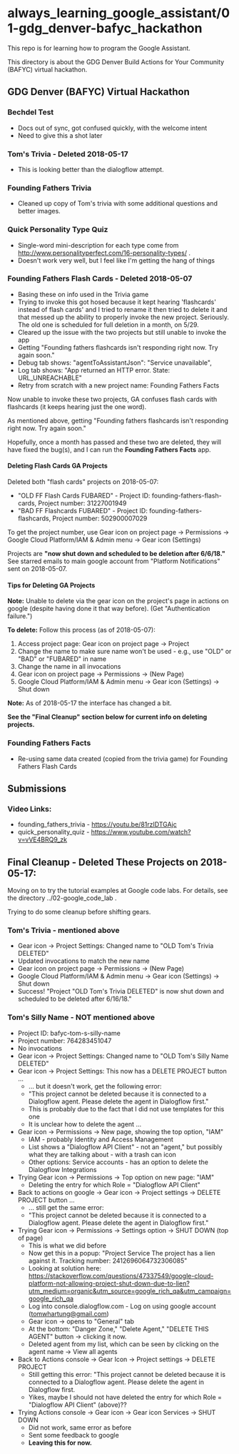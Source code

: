 # always_learning_google_assistant/01-gdg_denver-bafyc_hackathon

This repo is for learning how to program the Google Assistant.

This directory is about the GDG Denver Build Actions for Your Community (BAFYC) virtual hackathon.

## GDG Denver (BAFYC) Virtual Hackathon

### Bechdel Test

- Docs out of sync, got confused quickly, with the welcome intent
- Need to give this a shot later

### Tom's Trivia - **Deleted 2018-05-17**

- This is looking better than the dialogflow attempt.

### Founding Fathers Trivia

- Cleaned up copy of Tom's trivia with some additional questions and better images.

### Quick Personality Type Quiz

- Single-word mini-description for each type come from http://www.personalityperfect.com/16-personality-types/ .
- Doesn't work very well, but I feel like I'm getting the hang of things

### Founding Fathers Flash Cards - **Deleted 2018-05-07**

- Basing these on info used in the Trivia game
- Trying to invoke this got hosed because it kept hearing 'flashcards' instead of flash cards' and I tried to rename it
  then tried to delete it and that messed up the ability to properly invoke the new project.  Seriously.
  The old one is scheduled for full deletion in a month, on 5/29.
- Cleared up the issue with the two projects but still unable to invoke the app
- Getting "Founding fathers flashcards isn't responding right now. Try again soon."
- Debug tab shows: "agentToAssistantJson": "Service unavailable",
- Log tab shows: "App returned an HTTP error. State: URL_UNREACHABLE"
- Retry from scratch with a new project name: Founding Fathers Facts

Now unable to invoke these two projects, GA confuses flash cards with flashcards (it keeps hearing just the one word).

As mentioned above, getting "Founding fathers flashcards isn't responding right now. Try again soon."

Hopefully, once a month has passed and these two are deleted, they will have fixed the bug(s), and I can run the
**Founding Fathers Facts** app.

#### Deleting Flash Cards GA Projects

Deleted both "flash cards" projects on 2018-05-07:

- "OLD FF Flash Cards FUBARED" - Project ID: founding-fathers-flash-cards, Project number: 31227001949
- "BAD FF Flashcards FUBARED" - Project ID: founding-fathers-flashcards, Project number: 502900007029

To get the project number, use Gear icon on project page -> Permissions -> Google Cloud Platform/IAM & Admin menu -> Gear icon (Settings)

Projects are **"now shut down and scheduled to be deletion after 6/6/18."**
See starred emails to main google account from "Platform Notifications" sent on 2018-05-07.

#### Tips for Deleting GA Projects

**Note:** Unable to delete via the gear icon on the project's page in actions on google (despite having done it that way before).
(Get "Authentication failure.")

**To delete:**
Follow this process (as of 2018-05-07):

1. Access project page: Gear icon on project page -> Project
1. Change the name to make sure name won't be used - e.g., use "OLD" or "BAD" or "FUBARED" in name
1. Change the name in all invocations
1. Gear icon on project page -> Permissions -> (New Page)
1. Google Cloud Platform/IAM & Admin menu -> Gear icon (Settings) -> Shut down

**Note:** As of 2018-05-17 the interface has changed a bit.

**See the "Final Cleanup" section below for current info on deleting projects.**

### Founding Fathers Facts

- Re-using same data created (copied from the trivia game) for Founding Fathers Flash Cards

## Submissions

### Video Links:

- founding_fathers_trivia - https://youtu.be/81rzIDTGAjc
- quick_personality_quiz - https://www.youtube.com/watch?v=vVE4BRQ9_zk

## Final Cleanup - Deleted These Projects on 2018-05-17:

Moving on to try the tutorial examples at Google code labs.  For details, see the directory ../02-google_code_lab .

Trying to do some cleanup before shifting gears.

### Tom's Trivia - mentioned above

- Gear icon -> Project Settings: Changed name to "OLD Tom's Trivia DELETED"
- Updated invocations to match the new name
- Gear icon on project page -> Permissions -> (New Page)
- Google Cloud Platform/IAM & Admin menu -> Gear icon (Settings) -> Shut down
- Success!  "Project "OLD Tom's Trivia DELETED" is now shut down and scheduled to be deleted after 6/16/18."

### Tom's Silly Name - NOT mentioned above

- Project ID: bafyc-tom-s-silly-name
- Project number: 764283451047
- No invocations
- Gear icon -> Project Settings: Changed name to "OLD Tom's Silly Name DELETED"
- Gear icon -> Project Settings: This now has a DELETE PROJECT button ...
  - ... but it doesn't work, get the following error:
  - "This project cannot be deleted because it is connected to a Dialogflow agent. Please delete the agent in Dialogflow first."
  - This is probably due to the fact that I did not use templates for this one
  - It is unclear how to delete the agent ...
- Gear icon -> Permissions -> New page, showing the top option, "IAM"
  - IAM - probably Identity and Access Management
  - List shows a "Dialogflow API Client" - not an "agent," but possibly what they are talking about - with a trash can icon
  - Other options: Service accounts - has an option to delete the Dialogflow Integrations
- Trying Gear icon -> Permissions -> Top option on new page: "IAM"
  - Deleting the entry for which Role = "Dialogflow API Client"
- Back to actions on google -> Gear icon -> Project settings -> DELETE PROJECT button ...
  - ... still get the same error:
  - "This project cannot be deleted because it is connected to a Dialogflow agent. Please delete the agent in Dialogflow first."
- Trying Gear icon -> Permissions -> Settings option -> SHUT DOWN (top of page)
  - This is what we did before
  - Now get this in a popup: "Project Service The project has a lien against it.  Tracking number: 2412696064732306085"
  - Looking at solution here: https://stackoverflow.com/questions/47337549/google-cloud-platform-not-allowing-project-shut-down-due-to-lien?utm_medium=organic&utm_source=google_rich_qa&utm_campaign=google_rich_qa
  - Log into console.dialogflow.com - Log on using google account (tomwhartung@gmail.com)
  - Gear icon -> opens to "General" tab
  - At the bottom: "Danger Zone," "Delete Agent," "DELETE THIS AGENT" button -> clicking it now.
  - Deleted agent from my list, which can be seen by clicking on the agent name -> View all agents
- Back to Actions console -> Gear Icon -> Project settings -> DELETE PROJECT
  - Still getting this error:
    "This project cannot be deleted because it is connected to a Dialogflow agent. Please delete the agent in Dialogflow first.
  - Yikes, maybe I should not have deleted the entry for which Role = "Dialogflow API Client" (above)??
- Trying Actions console -> Gear icon -> Gear icon Services -> SHUT DOWN
  - Did not work, same error as before
  - Sent some feedback to google
  - **Leaving this for now.**


